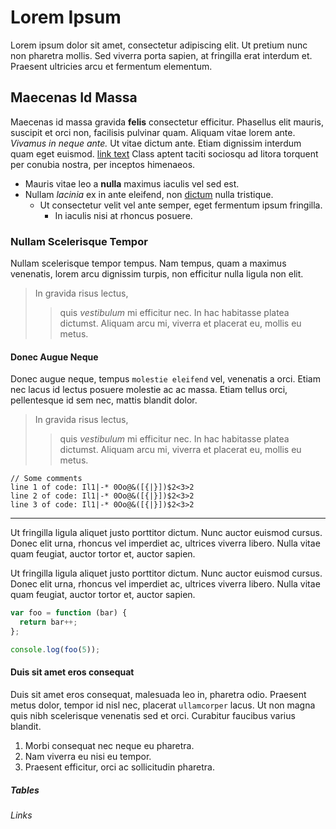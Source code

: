 # Lorem Ipsum

Lorem ipsum dolor sit amet, consectetur adipiscing elit. Ut pretium nunc non pharetra mollis. Sed viverra porta sapien, at fringilla erat interdum et. Praesent ultricies arcu et fermentum elementum.

## Maecenas Id Massa

Maecenas id massa gravida **felis** consectetur efficitur. Phasellus elit mauris, suscipit et orci non, facilisis pulvinar quam. Aliquam vitae lorem ante. _Vivamus in neque ante._ Ut vitae dictum ante. Etiam dignissim interdum quam eget euismod. [link text](http://dev.nodeca.com) Class aptent taciti sociosqu ad litora torquent per conubia nostra, per inceptos himenaeos.

+ Mauris vitae leo a **nulla** maximus iaculis vel sed est.
+ Nullam _lacinia_ ex in ante eleifend, non [dictum](http://google.com) nulla tristique.
  * Ut consectetur velit vel ante semper, eget fermentum ipsum fringilla.
    - In iaculis nisi at rhoncus posuere.

### Nullam Scelerisque Tempor

Nullam scelerisque tempor tempus. Nam tempus, quam a maximus venenatis, lorem arcu dignissim turpis, non efficitur nulla ligula non elit.

> In gravida risus lectus,
>> quis _vestibulum_ mi efficitur nec.
>> In hac habitasse platea dictumst.
> Aliquam arcu mi, viverra et placerat eu, mollis eu metus.

#### Donec Augue Neque

Donec augue neque, tempus `molestie eleifend` vel, venenatis a orci. Etiam nec lacus id lectus posuere molestie ac ac massa. Etiam tellus orci, pellentesque id sem nec, mattis blandit dolor.

> In gravida risus lectus,
>> quis _vestibulum_ mi efficitur nec.
>> In hac habitasse platea dictumst.
> Aliquam arcu mi, viverra et placerat eu, mollis eu metus.

    // Some comments
    line 1 of code: Il1|-* 0Oo@&([{|}])$2<3>2
    line 2 of code: Il1|-* 0Oo@&([{|}])$2<3>2
    line 3 of code: Il1|-* 0Oo@&([{|}])$2<3>2

---

Ut fringilla ligula aliquet justo porttitor dictum. Nunc auctor euismod cursus. Donec elit urna, rhoncus vel imperdiet ac, ultrices viverra libero. Nulla vitae quam feugiat, auctor tortor et, auctor sapien.

Ut fringilla ligula aliquet justo porttitor dictum. Nunc auctor euismod cursus. Donec elit urna, rhoncus vel imperdiet ac, ultrices viverra libero. Nulla vitae quam feugiat, auctor tortor et, auctor sapien.

``` js
var foo = function (bar) {
  return bar++;
};

console.log(foo(5));
```

#### Duis sit amet eros consequat

Duis sit amet eros consequat, malesuada leo in, pharetra odio. Praesent metus dolor, tempor id nisl nec, placerat `ullamcorper` lacus. Ut non magna quis nibh scelerisque venenatis sed et orci. Curabitur faucibus varius blandit.

1. Morbi consequat nec neque eu pharetra.
2. Nam viverra eu nisi eu tempor.
3. Praesent efficitur, orci ac sollicitudin pharetra.

##### Tables

###### Links
